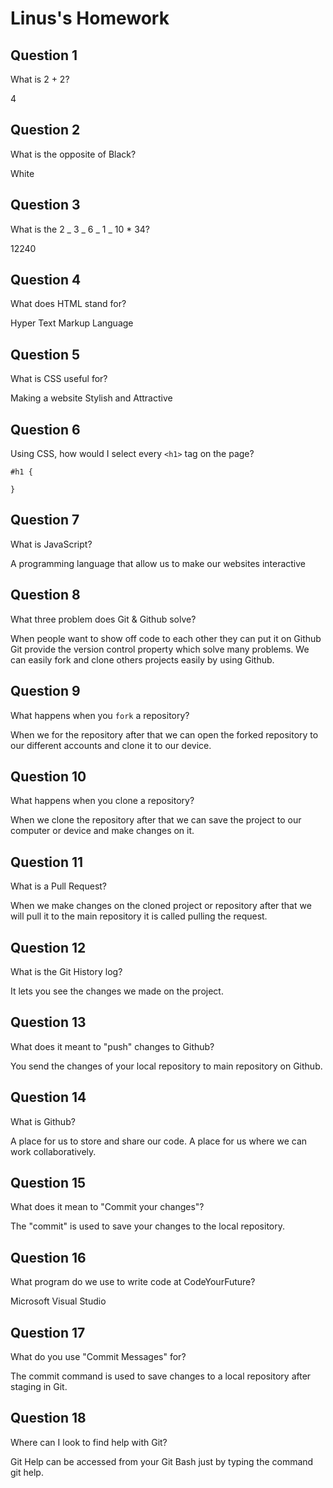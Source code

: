 # Linus's Homework

## Question 1

What is 2 + 2?

4

## Question 2

What is the opposite of Black?

White

## Question 3

What is the 2 _ 3 _ 6 _ 1 _ 10 \* 34?

12240

## Question 4

What does HTML stand for?

Hyper Text Markup Language

## Question 5

What is CSS useful for?

Making a website Stylish and Attractive

## Question 6

Using CSS, how would I select every `<h1>` tag on the page?

```div
#h1 {

}
```

## Question 7

What is JavaScript?

A programming language that allow us to make our websites interactive

## Question 8

What three problem does Git & Github solve?

When people want to show off code to each other they can put it on Github
Git provide the version control property which solve many problems.
We can easily fork and clone others projects easily by using Github.

## Question 9

What happens when you `fork` a repository?

When we for the repository after that we can open the forked repository to our different accounts and clone it to our device.

## Question 10

What happens when you clone a repository?

When we clone the repository after that we can save the project to our computer or device and make changes on it.

## Question 11

What is a Pull Request?

When we make changes on the cloned project or repository after that we will pull it to the main repository it is called pulling the request.

## Question 12

What is the Git History log?

It lets you see the changes we made on the project.

## Question 13

What does it meant to "push" changes to Github?

You send the changes of your local repository to main repository on Github.

## Question 14

What is Github?

A place for us to store and share our code.
A place for us where we can work collaboratively.

## Question 15

What does it mean to "Commit your changes"?

The "commit" is used to save your changes to the local repository.

## Question 16

What program do we use to write code at CodeYourFuture?

Microsoft Visual Studio

## Question 17

What do you use "Commit Messages" for?

The commit command is used to save changes to a local repository after staging in Git.

## Question 18

Where can I look to find help with Git?

Git Help can be accessed from your Git Bash just by typing the command git help.
